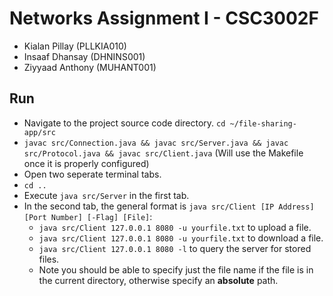 # Networks Assignment I - CSC3002F
* Kialan Pillay (PLLKIA010)
* Insaaf Dhansay (DHNINS001)
* Ziyyaad Anthony (MUHANT001)

## Run
* Navigate to the project source code directory. ```cd ~/file-sharing-app/src```
* ```javac src/Connection.java && javac src/Server.java && javac src/Protocol.java && javac src/Client.java```
(Will use the Makefile once it is properly configured)
* Open two seperate terminal tabs.
* ``cd ..``
* Execute ```java src/Server``` in the first tab.
* In the second tab, the general format is ```java src/Client [IP Address] [Port Number] [-Flag] [File]```:
    * ```java src/Client 127.0.0.1 8080 -u yourfile.txt``` to upload a file.
    * ```java src/Client 127.0.0.1 8080 -u yourfile.txt``` to download a file.
    * ```java src/Client 127.0.0.1 8080 -l``` to query the server for stored files.
    * Note you should be able to specify just the file name if the file is in the current directory, otherwise specify an **absolute** path.